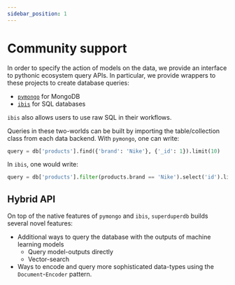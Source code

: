 ```yaml
---
sidebar_position: 1
---
```


# Community support

In order to specify the action of models on the data, we provide an interface to pythonic ecosystem query APIs.
In particular, we provide wrappers to these projects to create database queries:

- [`pymongo`](https://pymongo.readthedocs.io/en/stable/) for MongoDB
- [`ibis`](https://ibis-project.org/) for SQL databases

`ibis` also allows users to use raw SQL in their workflows.

Queries in these two-worlds can be built by importing the table/collection class from 
each data backend. With `pymongo`, one can write:

```python
query = db['products'].find({'brand': 'Nike'}, {'_id': 1}).limit(10)
```

In `ibis`, one would write:

```python
query = db['products'].filter(products.brand == 'Nike').select('id').limit(10)
```

## Hybrid API

On top of the native features of `pymongo` and `ibis`, `superduperdb` builds several novel features:

- Additional ways to query the database with the outputs of machine learning models
  - Query model-outputs directly
  - Vector-search
- Ways to encode and query more sophisticated data-types using the `Document`-`Encoder` pattern.